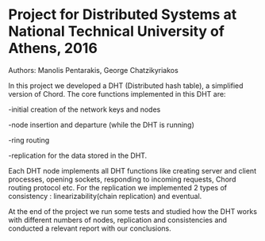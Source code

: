 # Project for Distributed Systems at National Technical University of Athens, 2016
Authors:
Manolis Pentarakis,
George Chatzikyriakos

In this project we developed a DHT (Distributed hash table), a simplified version of Chord.
The core functions implemented in this DHT are:

-initial creation of the network keys and nodes

-node insertion and departure (while the DHT is running)

-ring routing

-replication for the data stored in the DHT.


Each DHT node implements all DHT functions like  creating server and client processes, opening sockets, responding to incoming requests, Chord routing protocol etc.
For the replication we implemented 2 types of consistency : linearizability(chain replication) and eventual.

At the end of the project we run some tests and studied how the DHT works with different numbers of nodes, replication and consistencies and conducted a relevant report with our conclusions. 




